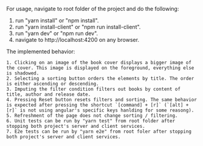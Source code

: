 
For usage, navigate to root folder of the project and do the following: 
1. run "yarn install" or "npm install".
2. run "yarn install-client" or "npm run install-client".
3. run "yarn dev" or "npm run dev".
4. navigate to http://localhost:4200 on any browser.

The implemented behavior:

    1. Clicking on an image of the book cover displays a bigger image of the cover. This image is displayed on the foreground, everything else is shadowed.
    2. Selecting a sorting button orders the elements by title. The order is either ascending or descending.
    3. Imputing the filter condition filters out books by content of title, author and release date.
    4. Pressing Reset button resets filters and sorting. The same behavior is expected after pressing the shortcut `[command] + [r]` (`[alt] + [r]` is not using angular's specific keys hanlding for some reasong). 
    5. Refreshment of the page does not change sorting / filtering.
    6. Unit tests can be run by "yarn test" from root folder after stopping both project's server and client services.
    7. E2e tests can be run by "yarn e2e" from root foler after stopping both project's server and client services.